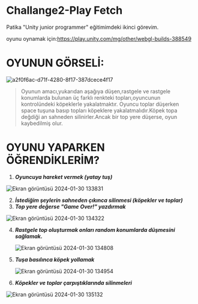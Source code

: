 # Challange2-Play Fetch
Patika "Unity junior programmer" eğitimimdeki ikinci görevim.

oyunu oynamak için:https://play.unity.com/mg/other/webgl-builds-388549

# OYUNUN GÖRSELİ: 


![a2f0f6ac-d71f-4280-8f17-387dcece4f17](https://github.com/esmanureral/Challange2-Play-Fetch/assets/123326184/54b8e250-9a20-4834-963c-fe5b8b380d52)
>Oyunun amacı,yukarıdan aşağıya düşen,rastgele ve rastgele konumlarda bulunan üç farklı renkteki topları,oyuncunun kontrolündeki köpeklerle yakalatmaktır.
>Oyuncu toplar düşerken space tuşuna basıp topları köpeklere yakalatmalıdır.Köpek topa değdiği an sahneden silinirler.Ancak bir top yere düşerse, oyun kaybedilmiş olur.
>
# OYUNU YAPARKEN ÖĞRENDİKLERİM?

1) **_Oyuncuya hareket vermek (yatay tuş)_**
   
![Ekran görüntüsü 2024-01-30 133831](https://github.com/esmanureral/Challange2-Play-Fetch/assets/123326184/ce16ee8e-956d-438c-ae51-edb09acc11da)

 
2) **_İstediğim şeylerin sahneden çıkınca silinmesi (köpekler ve toplar)_**
3) **_Top yere değerse "Game Over!" yazdırmak_**
   

![Ekran görüntüsü 2024-01-30 134322](https://github.com/esmanureral/Challange2-Play-Fetch/assets/123326184/f50d0357-c575-47c6-94bc-4d1ad53593e4)

4) **_Rastgele top oluşturmak onları random konumlarda düşmesini sağlamak._**

  
   ![Ekran görüntüsü 2024-01-30 134808](https://github.com/esmanureral/Challange2-Play-Fetch/assets/123326184/fd858f93-0e0e-42f7-993d-f07274a449fc)


5) **_Tuşa basılınca köpek yollamak_**

   ![Ekran görüntüsü 2024-01-30 134954](https://github.com/esmanureral/Challange2-Play-Fetch/assets/123326184/2ade60f0-1b9c-4b7b-b884-9b0031697e27)

6) **_Köpekler ve toplar çarpıştıklarında silinmeleri_**

![Ekran görüntüsü 2024-01-30 135132](https://github.com/esmanureral/Challange2-Play-Fetch/assets/123326184/6d91c531-5f7d-4095-b513-b6143d64ced1)
